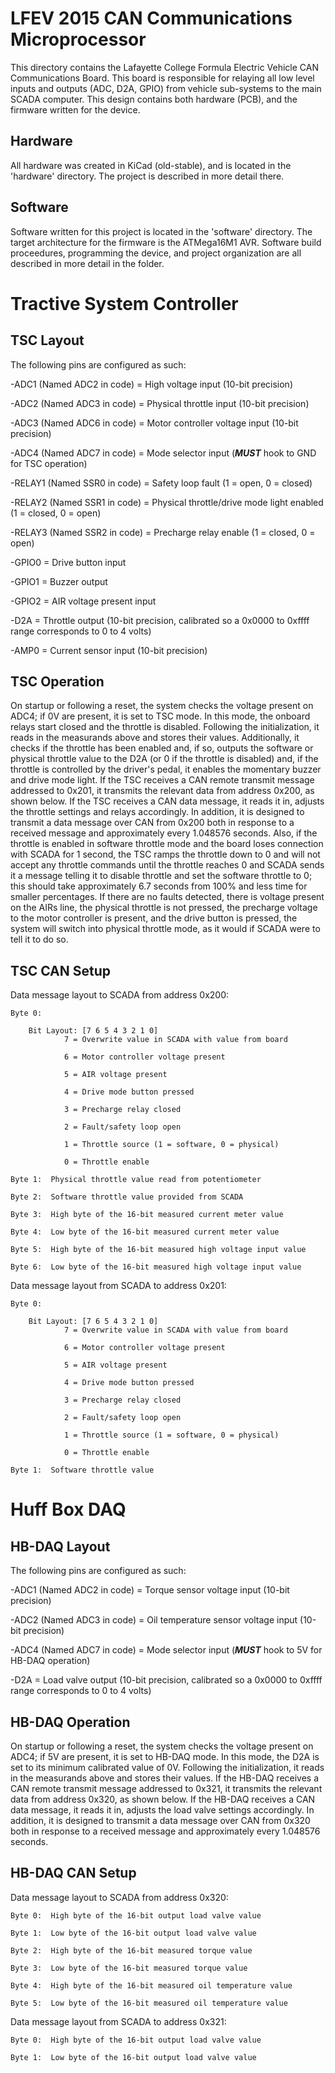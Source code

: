 # LFEV 2015 CAN Communications Microprocessor #

This directory contains the Lafayette College Formula Electric Vehicle CAN Communications Board. This board is responsible for relaying all low level inputs and outputs (ADC, D2A, GPIO) from vehicle sub-systems to the main SCADA computer. This design contains both hardware (PCB), and the firmware written for the device.

## Hardware ##
All hardware was created in KiCad (old-stable), and is located in the 'hardware' directory. The project is described in more detail there.

## Software ##
Software written for this project is located in the 'software' directory. The target architecture for the firmware is the ATMega16M1 AVR. Software build proceedures, programming the device, and project organization are all described in more detail in the folder.

# Tractive System Controller #
## TSC Layout ##
The following pins are configured as such:

-ADC1 (Named ADC2 in code) = High voltage input (10-bit precision)

-ADC2 (Named ADC3 in code) = Physical throttle input (10-bit precision)

-ADC3 (Named ADC6 in code) = Motor controller voltage input (10-bit precision)

-ADC4 (Named ADC7 in code) = Mode selector input (***MUST*** hook to GND for TSC operation)

-RELAY1 (Named SSR0 in code) = Safety loop fault (1 = open, 0 = closed)

-RELAY2 (Named SSR1 in code) = Physical throttle/drive mode light enabled (1 = closed, 0 = open)

-RELAY3 (Named SSR2 in code) = Precharge relay enable (1 = closed, 0 = open)

-GPIO0 = Drive button input

-GPIO1 = Buzzer output

-GPIO2 = AIR voltage present input

-D2A = Throttle output (10-bit precision, calibrated so a 0x0000 to 0xffff range corresponds to 0 to 4 volts)

-AMP0 = Current sensor input (10-bit precision)

## TSC Operation ##
On startup or following a reset, the system checks the voltage present on ADC4; if 0V are present, it is set to TSC mode. In this mode, the onboard relays start closed and the throttle is disabled.
Following the initialization, it reads in the measurands above and stores their values. Additionally, it checks if the throttle has been enabled and, if so, outputs the software or physical throttle value to the D2A (or 0 if the throttle is disabled) and, if the throttle is controlled by the driver's pedal, it enables the momentary buzzer and drive mode light.
If the TSC receives a CAN remote transmit message addressed to 0x201, it transmits the relevant data from address 0x200, as shown below. If the TSC receives a CAN data message, it reads it in, adjusts the throttle settings and relays accordingly.
In addition, it is designed to transmit a data message over CAN from 0x200 both in response to a received message and approximately every 1.048576 seconds.
Also, if the throttle is enabled in software throttle mode and the board loses connection with SCADA for 1 second, the TSC ramps the throttle down to 0 and will not accept any throttle commands until the throttle reaches 0 and SCADA sends it a message telling it to disable throttle and set the software throttle to 0; this should take approximately 6.7 seconds from 100% and less time for smaller percentages.
If there are no faults detected, there is voltage present on the AIRs line, the physical throttle is not pressed, the precharge voltage to the motor controller is present, and the drive button is pressed, the system will switch into physical throttle mode, as it would if SCADA were to tell it to do so.

## TSC CAN Setup ##
Data message layout to SCADA from address 0x200:

    Byte 0:
    
        Bit Layout: [7 6 5 4 3 2 1 0]
                7 = Overwrite value in SCADA with value from board
                
                6 = Motor controller voltage present
                
                5 = AIR voltage present
                
                4 = Drive mode button pressed
                
                3 = Precharge relay closed
                
                2 = Fault/safety loop open
                
                1 = Throttle source (1 = software, 0 = physical)
                
                0 = Throttle enable
                
    Byte 1:  Physical throttle value read from potentiometer
    
    Byte 2:  Software throttle value provided from SCADA
    
    Byte 3:  High byte of the 16-bit measured current meter value
    
    Byte 4:  Low byte of the 16-bit measured current meter value
    
    Byte 5:  High byte of the 16-bit measured high voltage input value
    
    Byte 6:  Low byte of the 16-bit measured high voltage input value
    
Data message layout from SCADA to address 0x201:
    
    Byte 0:
    
        Bit Layout: [7 6 5 4 3 2 1 0]
                7 = Overwrite value in SCADA with value from board
                
                6 = Motor controller voltage present
                
                5 = AIR voltage present
                
                4 = Drive mode button pressed
                
                3 = Precharge relay closed
                
                2 = Fault/safety loop open
                
                1 = Throttle source (1 = software, 0 = physical)
                
                0 = Throttle enable
                
    Byte 1:  Software throttle value
    
# Huff Box DAQ #
## HB-DAQ Layout ##
The following pins are configured as such:

-ADC1 (Named ADC2 in code) = Torque sensor voltage input (10-bit precision)

-ADC2 (Named ADC3 in code) = Oil temperature sensor voltage input (10-bit precision)

-ADC4 (Named ADC7 in code) = Mode selector input (***MUST*** hook to 5V for HB-DAQ operation)

-D2A = Load valve output (10-bit precision, calibrated so a 0x0000 to 0xffff range corresponds to 0 to 4 volts)

## HB-DAQ Operation ##
On startup or following a reset, the system checks the voltage present on ADC4; if 5V are present, it is set to HB-DAQ mode. In this mode, the D2A is set to its minimum calibrated value of 0V.
Following the initialization, it reads in the measurands above and stores their values.
If the HB-DAQ receives a CAN remote transmit message addressed to 0x321, it transmits the relevant data from address 0x320, as shown below. If the HB-DAQ receives a CAN data message, it reads it in, adjusts the load valve settings accordingly.
In addition, it is designed to transmit a data message over CAN from 0x320 both in response to a received message and approximately every 1.048576 seconds.

## HB-DAQ CAN Setup ##
Data message layout to SCADA from address 0x320:

    Byte 0:  High byte of the 16-bit output load valve value
    
    Byte 1:  Low byte of the 16-bit output load valve value
    
    Byte 2:  High byte of the 16-bit measured torque value
    
    Byte 3:  Low byte of the 16-bit measured torque value
    
    Byte 4:  High byte of the 16-bit measured oil temperature value
    
    Byte 5:  Low byte of the 16-bit measured oil temperature value
    
Data message layout from SCADA to address 0x321:
    
    Byte 0:  High byte of the 16-bit output load valve value
    
    Byte 1:  Low byte of the 16-bit output load valve value